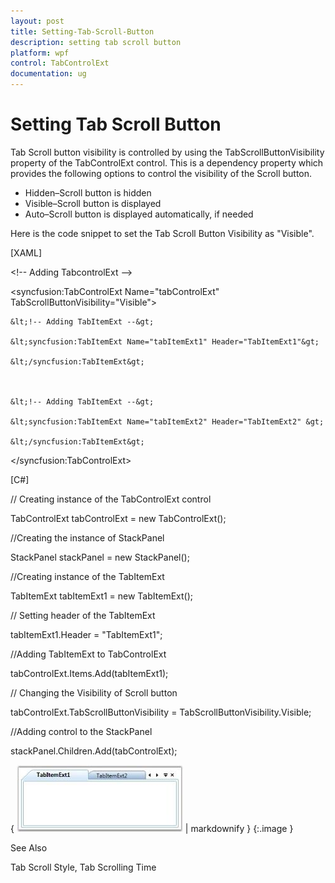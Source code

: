 ```yaml
---
layout: post
title: Setting-Tab-Scroll-Button
description: setting tab scroll button
platform: wpf
control: TabControlExt
documentation: ug
---
```


# Setting Tab Scroll Button

Tab Scroll button visibility is controlled by using the TabScrollButtonVisibility property of the TabControlExt control. This is a dependency property which provides the following options to control the visibility of the Scroll button.

* Hidden–Scroll button is hidden
* Visible–Scroll button is displayed
* Auto–Scroll button is displayed automatically, if needed



Here is the code snippet to set the Tab Scroll Button Visibility as "Visible".



[XAML]



&lt;!-- Adding TabcontrolExt --&gt;

&lt;syncfusion:TabControlExt Name="tabControlExt" TabScrollButtonVisibility="Visible"&gt;



    &lt;!-- Adding TabItemExt --&gt;

    &lt;syncfusion:TabItemExt Name="tabItemExt1" Header="TabItemExt1"&gt;

    &lt;/syncfusion:TabItemExt&gt;



    &lt;!-- Adding TabItemExt --&gt;

    &lt;syncfusion:TabItemExt Name="tabItemExt2" Header="TabItemExt2" &gt;

    &lt;/syncfusion:TabItemExt&gt;

&lt;/syncfusion:TabControlExt&gt;



[C#]



// Creating instance of the TabControlExt control

TabControlExt tabControlExt = new TabControlExt();



//Creating the instance of StackPanel

StackPanel stackPanel = new StackPanel();



//Creating instance of the TabItemExt 

TabItemExt tabItemExt1 = new TabItemExt();



// Setting header of the TabItemExt

tabItemExt1.Header = "TabItemExt1";



//Adding TabItemExt to TabControlExt

tabControlExt.Items.Add(tabItemExt1);            



// Changing the Visibility of Scroll button 

tabControlExt.TabScrollButtonVisibility = TabScrollButtonVisibility.Visible;



//Adding control to the StackPanel

stackPanel.Children.Add(tabControlExt);



{ ![](Setting-Tab-Scroll-Button_images/Setting-Tab-Scroll-Button_img1.jpeg) | markdownify }
{:.image }




See Also

Tab Scroll Style, Tab Scrolling Time

